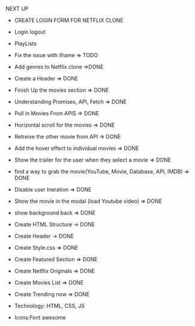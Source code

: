 NEXT UP

- CREATE LOGIN FORM FOR NETFLIX CLONE
- Login logout
- PlayLists

- Fix the issue with iframe => TODO
- Add genres to Netflix clone =>DONE

- Create a Header => DONE
- Finish Up the movies section => DONE
- Understanding Promises, API, Fetch => DONE
- Pull in Movies From APIS => DONE

- Horizontal scroll for the movies => DONE
- Retreive the other movie from API => DONE
- Add the hover effect to individual movies => DONE

- Show the trailer for the user when they select a movie => DONE
- find a way to grab the movie(YouTube, Movie, Database, API, IMDB) => DONE
- Disable user Ineration => DONE
- Show the movie in the modal (load Youtube video) => DONE
- show background back => DONE

- Create HTML Structure -> DONE
- Create Header -> DONE
- Create Style.css => DONE
- Create Featured Section => DONE
- Create Netflix Originals => DONE
- Create Movies List => DONE
- Create Trending now => DONE

- Technology: HTML, CSS, JS
- Icons:Font awesome
